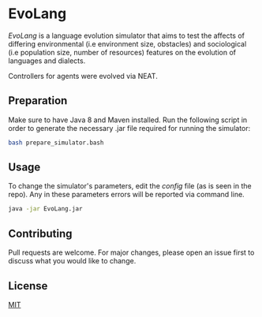 # EvoLang

*EvoLang* is a language evolution simulator that aims to test the affects of differing environmental (i.e environment size, obstacles) and sociological (i.e population size, number of resources) features on the evolution of languages and dialects.

Controllers for agents were evolved via NEAT.

## Preparation

Make sure to have Java 8 and Maven installed. Run the following script in order to generate the necessary .jar file required for running the simulator:

```bash
bash prepare_simulator.bash
```

## Usage
To change the simulator's parameters, edit the *config* file (as is seen in the repo). Any in these parameters errors will be reported via command line.

```bash
java -jar EvoLang.jar
```

## Contributing
Pull requests are welcome. For major changes, please open an issue first to discuss what you would like to change.


## License
[MIT](https://choosealicense.com/licenses/mit/)

